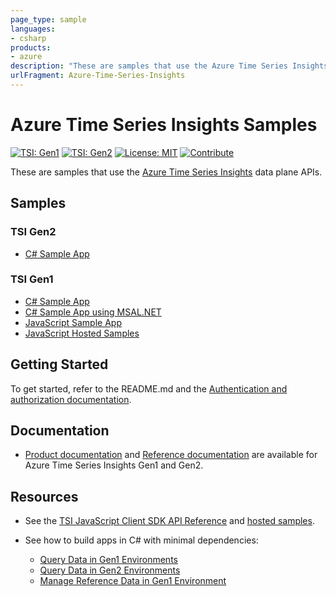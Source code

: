 ```yaml
---
page_type: sample
languages:
- csharp
products:
- azure
description: "These are samples that use the Azure Time Series Insights data plane APIs."
urlFragment: Azure-Time-Series-Insights
---
```


# Azure Time Series Insights Samples

[![TSI: Gen1](https://img.shields.io/badge/TSI-Gen1-blue.svg)](https://docs.microsoft.com/azure/time-series-insights/time-series-insights-overview) [![TSI: Gen2](https://img.shields.io/badge/TSI-Gen2-blue.svg)](https://docs.microsoft.com/azure/time-series-insights/overview-what-is-tsi) [![License: MIT](https://img.shields.io/badge/License-MIT-yellow.svg)](https://opensource.org/licenses/MIT) [![Contribute](https://img.shields.io/badge/PR%27s-welcome-brightgreen.svg)](CONTRIBUTING.md)

These are samples that use the [Azure Time Series Insights](https://azure.microsoft.com/services/time-series-insights/) data plane APIs.

## Samples

### TSI Gen2
* [C# Sample App](https://github.com/Azure-Samples/Azure-Time-Series-Insights/tree/master/Gen2-Sample/CSharp-TSI-Gen2-Sample)

### TSI Gen1

* [C# Sample App](https://github.com/Azure-Samples/Azure-Time-Series-Insights/tree/master/Gen1-Sample/CSharp-TSI-Gen1-Sample)
* [C# Sample App using MSAL.NET](https://github.com/Azure-Samples/Azure-Time-Series-Insights/tree/master/Gen1-Sample/CSharp-TSI-MSAL-Gen1-Sample)
* [JavaScript Sample App](https://github.com/Azure-Samples/Azure-Time-Series-Insights/tree/master/Gen1-Sample/JavaScript-TSI-Gen1-Sample)
* [JavaScript Hosted Samples](https://tsiclientsample.azurewebsites.net/)

## Getting Started

To get started, refer to the README.md and the [Authentication and authorization documentation](https://docs.microsoft.com/azure/time-series-insights/time-series-insights-authentication-and-authorization).

## Documentation

* [Product documentation](https://docs.microsoft.com/azure/time-series-insights/) and [Reference documentation](https://docs.microsoft.com/rest/api/time-series-insights/) are available for Azure Time Series Insights Gen1 and Gen2.

## Resources

* See the [TSI JavaScript Client SDK API Reference](https://github.com/microsoft/tsiclient/blob/master/docs/API.md) and [hosted samples](https://tsiclientsample.azurewebsites.net/).

* See how to build apps in C# with minimal dependencies:
  * [Query Data in Gen1 Environments](https://docs.microsoft.com/azure/time-series-insights/time-series-insights-query-data-csharp)
  * [Query Data in Gen2 Environments](https://docs.microsoft.com/azure/time-series-insights/time-series-insights-update-query-data-csharp)
  * [Manage Reference Data in Gen1 Environment](https://docs.microsoft.com/azure/time-series-insights/time-series-insights-manage-reference-data-csharp)
